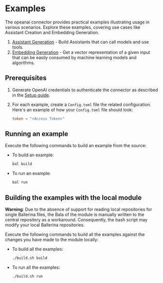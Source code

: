 # Examples

The opeanai connector provides practical examples illustrating usage in various scenarios. Explore these examples, covering use cases like Assistant Creation and Embedding Generation.

[//]: # (TODO: Add examples)
1. [Assistant Generation](https://github.com/ballerina-platform/module-ballerinax-twitter/tree/main/examples/DM-mentions) - Build Assistants that can call models and use tools.
2.  [Embedding Generation](https://github.com/ballerina-platform/module-ballerinax-twitter/tree/main/examples/DM-mentions) - 
Get a vector representation of a given input that can be easily consumed by machine learning models and algorithms.
## Prerequisites
1. Generate OpenAI credentials to authenticate the connector as described in the [Setup guide](https://central.ballerina.io/ballerinax/openai/latest#setup-guide).

2. For each example, create a `Config.toml` file the related configuration. Here's an example of how your `Config.toml` file should look:

    ```toml
    token = "<Access Token>"
    ```

## Running an example

Execute the following commands to build an example from the source:

* To build an example:

    ```bash
    bal build
    ```

* To run an example:

    ```bash
    bal run
    ```

## Building the examples with the local module

**Warning**: Due to the absence of support for reading local repositories for single Ballerina files, the Bala of the module is manually written to the central repository as a workaround. Consequently, the bash script may modify your local Ballerina repositories.

Execute the following commands to build all the examples against the changes you have made to the module locally:

* To build all the examples:

    ```bash
    ./build.sh build
    ```

* To run all the examples:

    ```bash
    ./build.sh run
    ```
